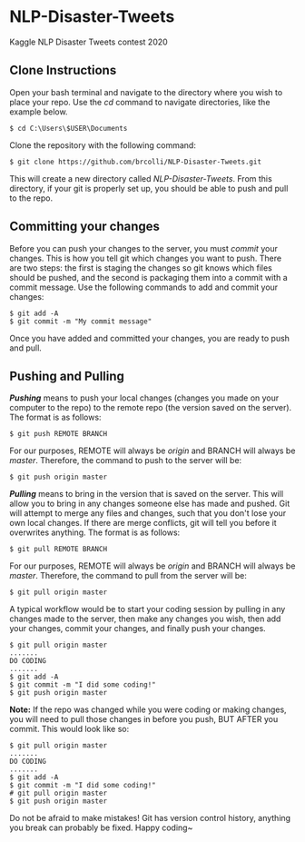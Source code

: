 # NLP-Disaster-Tweets
Kaggle NLP Disaster Tweets contest 2020

## Clone Instructions
Open your bash terminal and navigate to the directory where you wish to place your repo. Use the *cd* command to navigate directories, like the example below.
```
$ cd C:\Users\$USER\Documents
```

Clone the repository with the following command:
```
$ git clone https://github.com/brcolli/NLP-Disaster-Tweets.git
```

This will create a new directory called *NLP-Disaster-Tweets*. From this directory, if your git is properly set up, you should be able to push and pull to the repo.

## Committing your changes
Before you can push your changes to the server, you must *commit* your changes. This is how you tell git which changes you want to push. There are two steps:
the first is staging the changes so git knows which files should be pushed, and the second is packaging them into a commit with a commit message.
Use the following commands to add and commit your changes:
```
$ git add -A
$ git commit -m "My commit message"
```

Once you have added and committed your changes, you are ready to push and pull.

## Pushing and Pulling
**_Pushing_** means to push your local changes (changes you made on your computer to the repo) to the remote repo (the version saved on the server).
The format is as follows:
```
$ git push REMOTE BRANCH
```
For our purposes, REMOTE will always be *origin* and BRANCH will always be *master*. Therefore, the command to push to the server will be:
```
$ git push origin master
```

**_Pulling_** means to bring in the version that is saved on the server. This will allow you to bring in any changes someone else has made and pushed.
Git will attempt to merge any files and changes, such that you don't lose your own local changes. If there are merge conflicts, git will tell you before it overwrites anything.
The format is as follows:
```
$ git pull REMOTE BRANCH
```
For our purposes, REMOTE will always be *origin* and BRANCH will always be *master*. Therefore, the command to pull from the server will be:
```
$ git pull origin master
```

A typical workflow would be to start your coding session by pulling in any changes made to the server, then make any changes you wish, then add your changes, commit your changes,
and finally push your changes.
```
$ git pull origin master
.......
DO CODING
.......
$ git add -A
$ git commit -m "I did some coding!"
$ git push origin master
```

**Note:** If the repo was changed while you were coding or making changes, you will need to pull those changes in before you push, BUT AFTER you commit. This would look like so:
```
$ git pull origin master
.......
DO CODING
.......
$ git add -A
$ git commit -m "I did some coding!"
# git pull origin master
$ git push origin master
```

Do not be afraid to make mistakes! Git has version control history, anything you break can probably be fixed. Happy coding~
